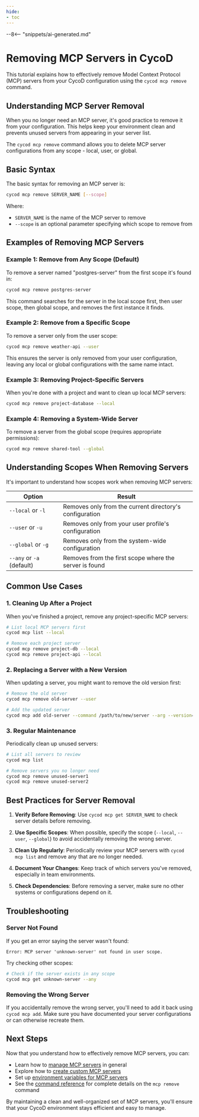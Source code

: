 ```yaml
---
hide:
- toc
---
```


--8<-- "snippets/ai-generated.md"

# Removing MCP Servers in CycoD

This tutorial explains how to effectively remove Model Context Protocol (MCP) servers from your CycoD configuration using the `cycod mcp remove` command.

## Understanding MCP Server Removal

When you no longer need an MCP server, it's good practice to remove it from your configuration. This helps keep your environment clean and prevents unused servers from appearing in your server list.

The `cycod mcp remove` command allows you to delete MCP server configurations from any scope - local, user, or global.

## Basic Syntax

The basic syntax for removing an MCP server is:

```bash
cycod mcp remove SERVER_NAME [--scope]
```

Where:
- `SERVER_NAME` is the name of the MCP server to remove
- `--scope` is an optional parameter specifying which scope to remove from

## Examples of Removing MCP Servers

### Example 1: Remove from Any Scope (Default)

To remove a server named "postgres-server" from the first scope it's found in:

```bash
cycod mcp remove postgres-server
```

This command searches for the server in the local scope first, then user scope, then global scope, and removes the first instance it finds.

### Example 2: Remove from a Specific Scope

To remove a server only from the user scope:

```bash
cycod mcp remove weather-api --user
```

This ensures the server is only removed from your user configuration, leaving any local or global configurations with the same name intact.

### Example 3: Removing Project-Specific Servers

When you're done with a project and want to clean up local MCP servers:

```bash
cycod mcp remove project-database --local
```

### Example 4: Removing a System-Wide Server

To remove a server from the global scope (requires appropriate permissions):

```bash
cycod mcp remove shared-tool --global
```

## Understanding Scopes When Removing Servers

It's important to understand how scopes work when removing MCP servers:

| Option | Result |
|--------|--------|
| `--local` or `-l` | Removes only from the current directory's configuration |
| `--user` or `-u` | Removes only from your user profile's configuration |
| `--global` or `-g` | Removes only from the system-wide configuration |
| `--any` or `-a` (default) | Removes from the first scope where the server is found |

## Common Use Cases

### 1. Cleaning Up After a Project

When you've finished a project, remove any project-specific MCP servers:

```bash
# List local MCP servers first
cycod mcp list --local

# Remove each project server
cycod mcp remove project-db --local
cycod mcp remove project-api --local
```

### 2. Replacing a Server with a New Version

When updating a server, you might want to remove the old version first:

```bash
# Remove the old server
cycod mcp remove old-server --user

# Add the updated server
cycod mcp add old-server --command /path/to/new/server --arg --version=2 --user
```

### 3. Regular Maintenance

Periodically clean up unused servers:

```bash
# List all servers to review
cycod mcp list

# Remove servers you no longer need
cycod mcp remove unused-server1
cycod mcp remove unused-server2
```

## Best Practices for Server Removal

1. **Verify Before Removing**: Use `cycod mcp get SERVER_NAME` to check server details before removing.

2. **Use Specific Scopes**: When possible, specify the scope (`--local`, `--user`, `--global`) to avoid accidentally removing the wrong server.

3. **Clean Up Regularly**: Periodically review your MCP servers with `cycod mcp list` and remove any that are no longer needed.

4. **Document Your Changes**: Keep track of which servers you've removed, especially in team environments.

5. **Check Dependencies**: Before removing a server, make sure no other systems or configurations depend on it.

## Troubleshooting

### Server Not Found

If you get an error saying the server wasn't found:

```
Error: MCP server 'unknown-server' not found in user scope.
```

Try checking other scopes:

```bash
# Check if the server exists in any scope
cycod mcp get unknown-server --any
```

### Removing the Wrong Server

If you accidentally remove the wrong server, you'll need to add it back using `cycod mcp add`. Make sure you have documented your server configurations or can otherwise recreate them.

## Next Steps

Now that you understand how to effectively remove MCP servers, you can:

- Learn how to [manage MCP servers](managing-mcp-servers.md) in general
- Explore how to [create custom MCP servers](../advanced/mcp.md)
- Set up [environment variables for MCP servers](env-variables-mcp.md)
- See the [command reference](../reference/cli/mcp/remove.md) for complete details on the `mcp remove` command

By maintaining a clean and well-organized set of MCP servers, you'll ensure that your CycoD environment stays efficient and easy to manage.